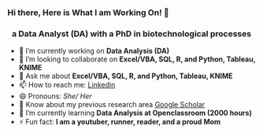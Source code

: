 ### Hi there, Here is What I am Working On! 👋
<h3 align="center">a Data Analyst (DA) with a PhD in biotechnological processes</h3>


- 🔭 I’m currently working on **Data Analysis (DA)**
- 👯 I’m looking to collaborate on **Excel/VBA, SQL, R, and Python, Tableau, KNIME**
- 💬 Ask me about **Excel/VBA, SQL, R, and Python, Tableau, KNIME**
- 📫 How to reach me: [Linkedin](linkedin.com/in/thi-tuong-le)
- 😄 Pronouns: *She/ Her*
- 📄 Know about my previous research area [Google Scholar](https://scholar.google.fr/citations?user=i3I1IxwAAAAJ&hl=fr&oi=sra)
- 🌱 I’m currently learning **Data Analysis at Openclassroom (2000 hours)**
- ⚡ Fun fact: **I am a youtuber, runner, reader, and a proud Mom**
